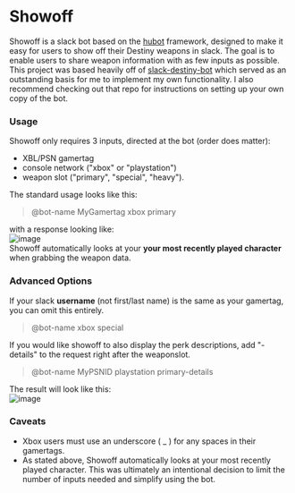 # Showoff

Showoff is a slack bot based on the [hubot](https://hubot.github.com/) framework, designed to make it easy for users to show off their Destiny weapons in slack. The goal is to enable users to share weapon information with as few inputs as possible.  
This project was based heavily off of [slack-destiny-bot](https://github.com/cprater/slack-destiny-bot) which served as an outstanding basis for me to implement my own functionality. I also recommend checking out that repo for instructions on setting up your own copy of the bot.

### Usage

Showoff only requires 3 inputs, directed at the bot (order does matter):  
* XBL/PSN gamertag
* console network ("xbox" or "playstation")
* weapon slot ("primary", "special", "heavy").  

The standard usage looks like this:  
>@bot-name MyGamertag xbox primary  

with a response looking like:  
![image](https://cloud.githubusercontent.com/assets/11082871/13480443/eee9a91e-e0ab-11e5-8bcf-8376b48798dd.png)  
Showoff automatically looks at your **your most recently played character** when grabbing the weapon data.  

### Advanced Options
If your slack **username** (not first/last name) is the same as your gamertag, you can omit this entirely.  
>@bot-name xbox special

If you would like showoff to also display the perk descriptions, add "-details" to the request right after the weaponslot.  
>@bot-name MyPSNID playstation primary-details  

The result will look like this:  
![image](https://cloud.githubusercontent.com/assets/11082871/13480844/b589bcba-e0ae-11e5-897c-27ade3e4726e.png)  

### Caveats
* Xbox users must use an underscore ( _ ) for any spaces in their gamertags.
* As stated above, Showoff automatically looks at your most recently played character. This was ultimately an intentional decision to limit the number of inputs needed and simplify using the bot.
